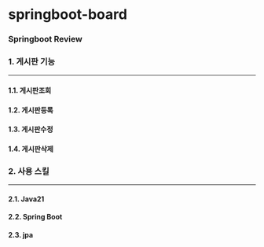 # springboot-board

### Springboot Review


### 1. 게시판 기능
___

#### 1.1. 게시판조회
#### 1.2. 게시판등록
#### 1.3. 게시판수정
#### 1.4. 게시판삭제


### 2. 사용 스킬
___
#### 2.1. Java21
#### 2.2. Spring Boot
#### 2.3. jpa
